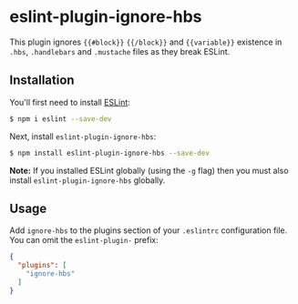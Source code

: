 # eslint-plugin-ignore-hbs

This plugin ignores `{{#block}}` `{{/block}}` and `{{variable}}` existence in `.hbs`, `.handlebars` and `.mustache` files as they break ESLint.

## Installation

You'll first need to install [ESLint](http://eslint.org):

```bash
$ npm i eslint --save-dev
```

Next, install `eslint-plugin-ignore-hbs`:

```bash
$ npm install eslint-plugin-ignore-hbs --save-dev
```

**Note:** If you installed ESLint globally (using the `-g` flag) then you must also install `eslint-plugin-ignore-hbs` globally.

## Usage

Add `ignore-hbs` to the plugins section of your `.eslintrc` configuration file. You can omit the `eslint-plugin-` prefix:

```json
{
  "plugins": [
    "ignore-hbs"
  ]
}
```

